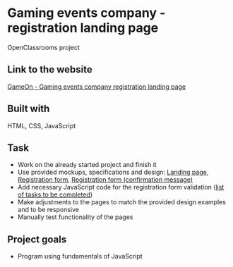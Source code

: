 # Gaming events company - registration landing page

OpenClassrooms project

## Link to the website

[GameOn - Gaming events company registration landing page](https://dimterion.github.io/Gaming-events-company-registration-landing-page/)

## Built with

HTML, CSS, JavaScript

## Task

- Work on the already started project and finish it
- Use provided mockups, specifications and design: [Landing page](https://github.com/Dimterion/Gaming-events-company-registration-landing-page/blob/master/GameOn%20website%20design%20example%20-%20landing%20page.jpg), [Registration form](https://github.com/Dimterion/Gaming-events-company-registration-landing-page/blob/master/GameOn%20website%20design%20example%20-%20registration%20form.jpg), [Registration form (confirmation message)](https://github.com/Dimterion/Gaming-events-company-registration-landing-page/blob/master/GameOn%20website%20design%20example%20-%20registration%20form%20(confirmation%20message).jpg)
- Add necessary JavaScript code for the registration form validation ([list of tasks to be completed](https://github.com/OpenClassrooms-Student-Center/Front-End-P4/issues))
- Make adjustments to the pages to match the provided design examples and to be responsive
- Manually test functionality of the pages

## Project goals

- Program using fundamentals of JavaScript
